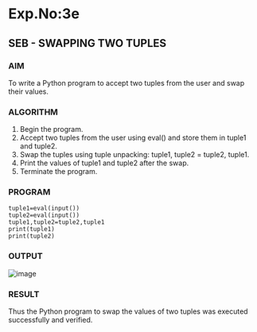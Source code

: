 # Exp.No:3e
## SEB - SWAPPING TWO TUPLES

### AIM  
To write a Python program to accept two tuples from the user and swap their values.

### ALGORITHM

1. Begin the program.
2. Accept two tuples from the user using eval() and store them in tuple1 and tuple2.
3. Swap the tuples using tuple unpacking: tuple1, tuple2 = tuple2, tuple1.
4. Print the values of tuple1 and tuple2 after the swap.
5. Terminate the program.

### PROGRAM
```
tuple1=eval(input())
tuple2=eval(input())
tuple1,tuple2=tuple2,tuple1
print(tuple1)
print(tuple2)
```

### OUTPUT

![image](https://github.com/user-attachments/assets/42bec5a2-9042-47db-99a4-de683645d11e)

### RESULT
Thus the Python program to swap the values of two tuples was executed successfully and verified.
